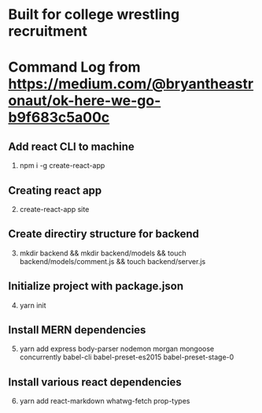 # Built for college wrestling recruitment

# Command Log from https://medium.com/@bryantheastronaut/ok-here-we-go-b9f683c5a00c 

## Add react CLI to machine 
1. npm i -g create-react-app
## Creating react app
2. create-react-app site
## Create directiry structure for backend
3. mkdir backend && mkdir backend/models && touch backend/models/comment.js && touch backend/server.js
## Initialize project with package.json
4. yarn init
## Install MERN dependencies
5. yarn add express body-parser nodemon morgan mongoose concurrently babel-cli babel-preset-es2015 babel-preset-stage-0
## Install various react dependencies
6. yarn add react-markdown whatwg-fetch prop-types
